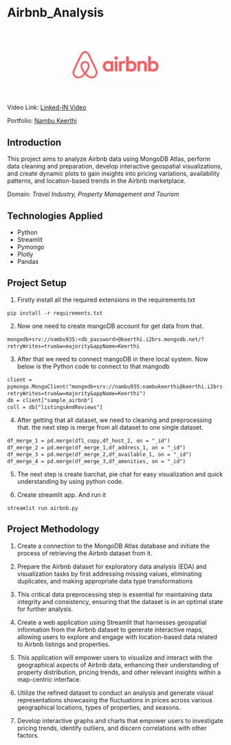 <h1> Airbnb_Analysis</h1>


<h1 align="center">
  <br>
  <a href=""><img src="airbnbdata/Airbnblogo.png" alt="Airbnb Analysis" width="200"></a>
  <br>
 
  <br>
</h1>


<p align="center">
  <a href="#Introduction"></a>
  <a href="#Technologies Applied"></a>  
</p>

Video Link: [Linked-IN Video](https://www.linkedin.com/posts/keerthi-r-9b8839283_project-name-airbnb-analysis-project-website-activity-7296602704175321088-TPVE?utm_source=share&utm_medium=member_desktop&rcm=ACoAAEUARVwBltI0ri4ApeK7YzcbHxGViaHfWEM)

Portfolio: [Nambu Keerthi](https://portfolio-b5zieg8xn5nhwau5b4bhp8.streamlit.app/)

## Introduction 
This project aims to analyze Airbnb data using MongoDB Atlas, perform data cleaning and preparation, develop interactive geospatial visualizations, and create dynamic plots to gain insights into pricing variations, availability patterns, and location-based trends in the Airbnb marketplace.

Domain: *Travel Industry, Property Management and Tourism*

## Technologies Applied
* Python
* Streamlit 
* Pymongo 
* Plotly
* Pandas


## Project Setup
1. Firstly install all the required extensions in the requirements.txt
```
pip install -r requirements.txt
```

2. Now one need to create mangoDB account for get data from that.
```
mongodb+srv://nambu935:<db_password>@keerthi.i2brs.mongodb.net/?retryWrites=true&w=majority&appName=Keerthi
```

3. After that we need to connect mangoDB in there local system. Now below is the Python code to connect to that mangodb
```
client = pymongo.MongoClient("mongodb+srv://nambu935:nambukeerthi@keerthi.i2brs.mongodb.net/?retryWrites=true&w=majority&appName=Keerthi")
db = client["sample_airbnb"]
coll = db["listingsAndReviews"]

```
4. After getting that all dataset, we need to cleaning and preprocessing that. the next step is merge from all dataset to one single dataset.  
```
df_merge_1 = pd.merge(df1_copy,df_host_2, on = "_id")
df_merge_2 = pd.merge(df_merge_1,df_address_1, on = "_id")
df_merge_3 = pd.merge(df_merge_2,df_available_1, on = "_id")
df_merge_4 = pd.merge(df_merge_3,df_amenities, on = "_id")
```
5. The next step is create barchat, pie chat for easy visualization and quick understanding by using python code.

 
6. Create streamlit app. And run it 
```
streamlit run airbnb.py
```

   
## Project Methodology

1. Create a connection to the MongoDB Atlas database and initiate the process of retrieving the Airbnb dataset from it.

2. Prepare the Airbnb dataset for exploratory data analysis (EDA) and visualization tasks by first addressing missing values, eliminating duplicates, and making appropriate data type transformations

3. This critical data preprocessing step is essential for maintaining data integrity and consistency, ensuring that the dataset is in an optimal state for further analysis.

4. Create a web application using Streamlit that harnesses geospatial information from the Airbnb dataset to generate interactive maps, allowing users to explore and engage with location-based data related to Airbnb listings and properties.

5. This application will empower users to visualize and interact with the geographical aspects of Airbnb data, enhancing their understanding of property distribution, pricing trends, and other relevant insights within a map-centric interface.

6. Utilize the refined dataset to conduct an analysis and generate visual representations showcasing the fluctuations in prices across various geographical locations, types of properties, and seasons.

7. Develop interactive graphs and charts that empower users to investigate pricing trends, identify outliers, and discern correlations with other factors.

   
